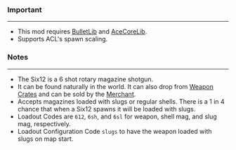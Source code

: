 ### Important
---
- This mod requires [BulletLib](https://gitlab.com/accensi/hd-addons/hdbulletlib) and [AceCoreLib](https://gitlab.com/accensi/hd-addons/acecorelib).
- Supports ACL's spawn scaling.

### Notes
---
- The Six12 is a 6 shot rotary magazine shotgun.
- It can be found naturally in the world. It can also drop from [Weapon Crates](https://gitlab.com/accensi/hd-addons/weapon-crate) and can be sold by the [Merchant](https://gitlab.com/accensi/hd-addons/merchant).
- Accepts magazines loaded with slugs or regular shells. There is a 1 in 4 chance that when a Six12 spawns it will be loaded with slugs.
- Loadout Codes are `612`, `6sh`, and `6sl` for weapon, shell mag, and slug mag, respectively.
- Loadout Configuration Code `slugs` to have the weapon loaded with slugs on map start.